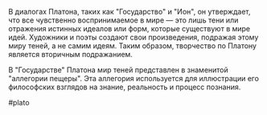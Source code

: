 В диалогах Платона, таких как "Государство" и "Ион", он утверждает, что все чувственно воспринимаемое в мире — это лишь тени или отражения истинных идеалов или форм, которые существуют в мире идей. Художники и поэты создают свои произведения, подражая этому миру теней, а не самим идеям. Таким образом, творчество по Платону является вторичным подражанием.

В "Государстве" Платона мир теней представлен в знаменитой "аллегории пещеры". Эта аллегория используется для иллюстрации его философских взглядов на знание, реальность и процесс познания.

#plato
